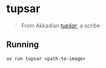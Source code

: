 # tupsar

> From Akkadian [_ṭupšar_](https://en.wiktionary.org/wiki/%E1%B9%ADup%C5%A1arrum), a scribe

## Running

```shell
uv run tupsar <path-to-image>
```
